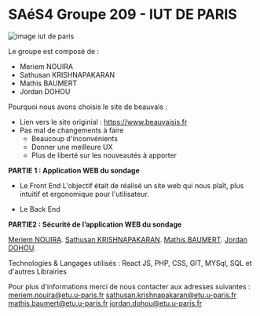 # SAéS4 Groupe 209 - IUT DE PARIS
![image iut de paris](https://user-images.githubusercontent.com/95435943/216035589-2338bc4d-2a3c-4f58-be10-2494f3f5c45b.jpeg)

Le groupe est composé de :
  - Meriem NOUIRA 
  - Sathusan KRISHNAPAKARAN
  - Mathis BAUMERT
  - Jordan DOHOU

Pourquoi nous avons choisis le site de beauvais :
  - Lien vers le site originial : https://www.beauvaisis.fr
  - Pas mal de changements à faire
    - Beaucoup d'inconvénients
    - Donner une meilleure UX
    - Plus de liberté sur les nouveautés à apporter

**PARTIE 1 : Application WEB du sondage**

  - Le Front End
        L'objectif était de réalisé un site web qui nous plaît, plus intuitif et ergonomique pour l'utilisateur.
       
  - Le Back End



**PARTIE2 : Sécurité de l’application WEB du sondage**

[Meriem NOUIRA](meriem.nouira@etu.u-paris.fr/ "Mail Meriem").
[Sathusan KRISHNAPAKARAN](sathusan.krishnapakaran@etu.u-paris.fr/ "Mail Sathusan").
[Mathis BAUMERT](mathis.baumert@etu.u-paris.fr/ "Mail Mathis").
[Jordan DOHOU](jordan.dohou@etu.u-paris.fr/ "Mail Jordan").




Technologies & Langages utilisés : React JS, PHP, CSS, GIT, MYSql, SQL et d'autres Librairies

Pour plus d'informations merci de nous contacter aux adresses suivantes :
  meriem.nouira@etu.u-paris.fr
  sathusan.krishnapakaran@etu.u-paris.fr
  mathis.baumert@etu.u-paris.fr
  jordan.dohou@etu.u-paris.fr

